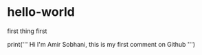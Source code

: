 # hello-world
first thing first


print('''
Hi
I'm Amir Sobhani, this is my first comment on Github
''')
